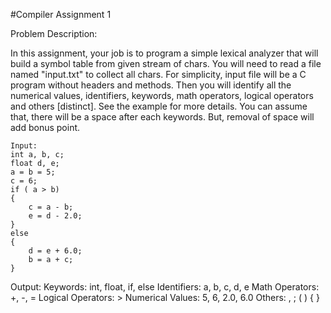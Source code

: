 #Compiler Assignment 1

Problem Description:
<p>
In this assignment, your job is to program a simple lexical analyzer that will build a symbol table from given stream of chars. You will need to read a file named "input.txt" to collect all chars. For simplicity, input file will be a C program without headers and methods. Then you will identify all the numerical values, identifiers, keywords, math operators, logical operators and others [distinct]. See the example for more details. You can assume that, there will be a space  after each keywords. But, removal of space will add bonus point.
<p>

```
Input:
int a, b, c;
float d, e;
a = b = 5;
c = 6;
if ( a > b)
{
	c = a - b;
	e = d - 2.0;
}
else
{
	d = e + 6.0;
	b = a + c;
}
```

Output:
Keywords: int, float, if, else
Identifiers: a, b, c, d, e
Math Operators: +, -, =
Logical Operators: >
Numerical Values: 5, 6, 2.0, 6.0
Others: , ; ( ) { }

